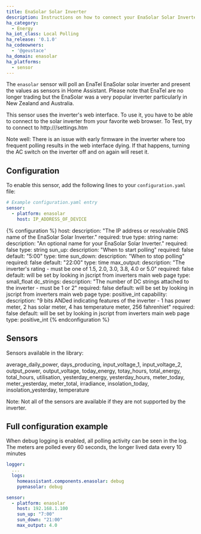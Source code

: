 ```yaml
---
title: EnaSolar Solar Inverter
description: Instructions on how to connect your EnaSolar Solar Inverter to Home Assistant.
ha_category:
  - Energy
ha_iot_class: Local Polling
ha_release: '0.1.0'
ha_codeowners:
  - '@geustace'
ha_domain: enasolar
ha_platforms:
  - sensor
---
```


The `enasolar` sensor will poll an EnaTel EnaSolar solar inverter and present the values as sensors in Home Assistant. Please note that EnaTel are no longer trading but the EnaSolar was a very popular inverter particularly in New Zealand and Australia.

This sensor uses the inverter's web interface. To use it, you have to be able to connect to the solar inverter from your favorite web browser. To Test, try to connect to http://<your inverter>/settings.htm

Note well: There is an issue with early firmware in the inverter where too frequent polling results in the web interface dying. If that happens, turning the AC switch on the inverter off and on again will reset it.


## Configuration

To enable this sensor, add the following lines to your `configuration.yaml` file:

```yaml
# Example configuration.yaml entry
sensor:
  - platform: enasolar
    host: IP_ADDRESS_OF_DEVICE
```

{% configuration %}
host:
  description: "The IP address or resolvable DNS name of the EnaSolar Solar Inverter."
  required: true
  type: string
name:
  description: "An optional name for your EnaSolar Solar Inverter."
  required: false
  type: string
sun_up:
  description: "When to start polling"
  required: false
  default: "5:00"
  type: time
sun_down:
  description: "When to stop polling"
  required: false
  default: "22:00"
  type: time 
max_output:
  description: "The inverter's rating - must be one of 1.5, 2.0, 3.0, 3.8, 4.0 or 5.0"
  required: false
  default: will be set by looking in jscript from inverters main web page
  type: small_float
dc_strings:
  description: "The number of DC strings attached to the inverter - must be 1 or 2"
  required: false
  default: will be set by looking in jscript from inverters main web page
  type: positive_int
capability:
  description: "9 bits ANDed indicating features of the inverter - 1 has power meter, 2 has solar meter, 4 has temperature meter, 256 fahrenhiet"
  required: false
  default: will be set by looking in jscript from inverters main web page
  type: positive_int
{% endconfiguration %}

## Sensors

Sensors available in the library:

average_daily_power, days_producing, input_voltage_1, input_voltage_2, output_power, output_voltage, today_energy, totay_hours, total_energy, total_hours, utilisation, yesterday_energy, yesterday_hours, meter_today, meter_yesterday, meter_total, irradiance, insolation_today, insolation_yesterday, temperature

Note: Not all of the sensors are available if they are not supported by the inverter.

## Full configuration example

When debug logging is enabled, all polling activity can be seen in the log. The meters are polled every 60 seconds, the longer lived data every 10 minutes

```yaml
logger:
  ...
  logs:
    homeassistant.components.enasolar: debug
    pyenasolar: debug 

sensor:
  - platform: enasolar
    host: 192.168.1.100
    sun_up: "7:00" 
    sun_down: "21:00"
    max_output: 4.0
```
